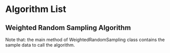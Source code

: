 Algorithm List
==============

Weighted Random Sampling Algorithm
-----------------------------------
Note that: the main method of WeightedRandomSampling class contains the sample data to call the algorithm.
